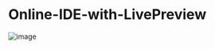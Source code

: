 # Online-IDE-with-LivePreview

![image](https://github.com/user-attachments/assets/61cc5638-6f16-48df-8c74-7c18e3279b2c)
